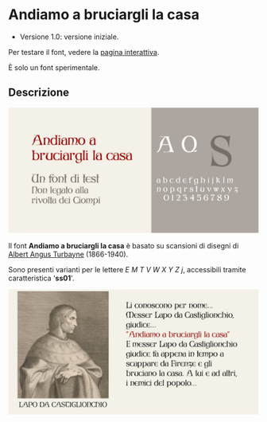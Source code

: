 # Andiamo a bruciargli la casa
- Versione 1.0: versione iniziale.

Per testare il font, vedere la [pagina interattiva](https://m-casanova.github.io/AndiamoABruciargliLaCasa/).

È solo un font sperimentale.

## Descrizione
![image](andiamo_1.jpg)

Il font **Andiamo a bruciargli la casa** è basato su scansioni di disegni di [Albert Angus Turbayne](https://catalog.hathitrust.org/Record/103060432) (1866-1940).

Sono presenti varianti per le lettere _E M T V W X Y Z j_, accessibili tramite caratteristica '**ss01**'.

![image](andiamo_2.jpg)
